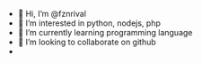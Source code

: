 - 👋 Hi, I’m @fznrival
- 👀 I’m interested in python, nodejs, php
- 🌱 I’m currently learning programming language 
- 💞️ I’m looking to collaborate on github
- 
<!---
fznrival/fznrival is a ✨ special ✨ repository because its `README.md` (this file) appears on your GitHub profile.
You can click the Preview link to take a look at your changes.
--->
